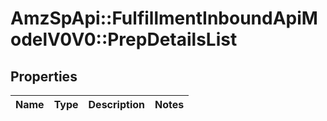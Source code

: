 # AmzSpApi::FulfillmentInboundApiModelV0V0::PrepDetailsList

## Properties
Name | Type | Description | Notes
------------ | ------------- | ------------- | -------------

